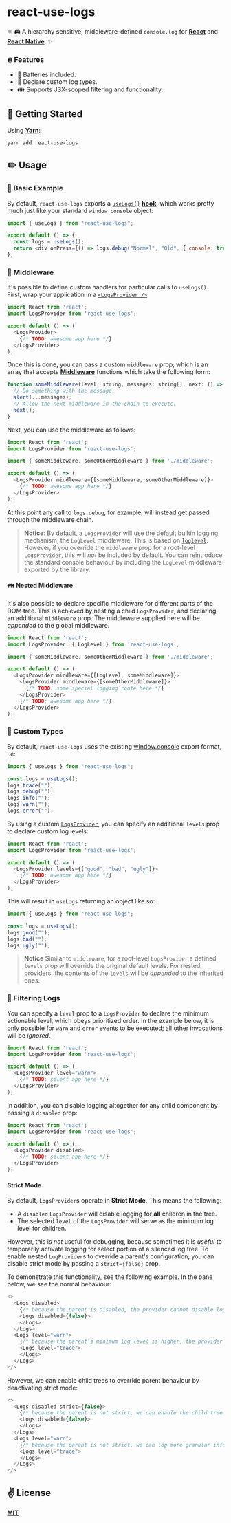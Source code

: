 # react-use-logs
⚛️ 🖨️ A hierarchy sensitive, middleware-defined `console.log` for [**React**](https://reactjs.org) and [**React Native**](https://reactnative.dev). ✨

### 🔥 Features
  - 🔋 Batteries included.
  - 🦄 Declare custom log types.
  - 👪 Supports JSX-scoped filtering and functionality.

## 🚀 Getting Started

Using [**Yarn**](https://yarnpkg.com):

```sh
yarn add react-use-logs
```

## ✏️ Usage

### 👶 Basic Example
By default, `react-use-logs` exports a [`useLogs()`](./src/hooks/useLogs.ts) [**hook**](https://reactjs.org/docs/hooks-intro.html), which works pretty much just like your standard `window.console` object:

```javascript
import { useLogs } from "react-use-logs";

export default () => {
  const logs = useLogs();
  return <div onPress={() => logs.debug("Normal", "Old", { console: true })} />
};
```

### 🏹 Middleware
It's possible to define custom handlers for particular calls to `useLogs()`. First, wrap your application in a [`<LogsProvider />`](./src/providers/LogLevelProvider):

```javascript
import React from 'react';
import LogsProvider from 'react-use-logs';

export default () => (
  <LogsProvider>
    {/* TODO: awesome app here */}
  </LogsProvider>
);
```

Once this is done, you can pass a custom `middleware` prop, which is an array that accepts [**Middleware**](./src/contexts/LogLevelContext.ts) functions which take the following form:

```javascript
function someMiddleware(level: string, messages: string[], next: () => void) {
  // Do something with the message.
  alert(...messages);
  // Allow the next middleware in the chain to execute:
  next();
}
```

Next, you can use the middleware as follows:

```javascript
import React from 'react';
import LogsProvider from 'react-use-logs';

import { someMiddleware, someOtherMiddleware } from './middleware';

export default () => (
  <LogsProvider middleware={[someMiddleware, someOtherMiddleware]}>
    {/* TODO: awesome app here */}
  </LogsProvider>
);
```
At this point any call to `logs.debug`, for example, will instead get passed through the middleware chain.

> **Notice**: By default, a `LogsProvider` will use the default builtin logging mechanism, the `LogLevel` middleware. This is based on [`loglevel`](https://github.com/pimterry/loglevel). However, if you override the `middleware` prop for a root-level `LogsProvider`, this will _not_ be included by default. You can reintroduce the standard console behaviour by including the `LogLevel` middleware exported by the library.

#### 👪 Nested Middleware

It's also possible to declare specific middleware for different parts of the DOM tree. This is achieved by nesting a child `LogsProvider`, and declaring an additional `middleware` prop. The middleware supplied here will be _appended_ to the global middleware.

```javascript
import React from 'react';
import LogsProvider, { LogLevel } from 'react-use-logs';

import { someMiddleware, someOtherMiddleware } from './middleware';

export default () => (
  <LogsProvider middleware={[LogLevel, someMiddleware]}>
    <LogsProvider middleware={[someOtherMiddleware]}>
      {/* TODO: some special logging route here */}
    </LogsProvider>
    {/* TODO: awesome app here */}
  </LogsProvider>
);
```

### 🦄 Custom Types
By default, `react-use-logs` uses the existing [window.console](https://developer.mozilla.org/en-US/docs/Web/API/Window/console) export format, i.e:

```javascript
import { useLogs } from "react-use-logs";

const logs = useLogs();
logs.trace("");
logs.debug("");
logs.info("");
logs.warn("");
logs.error("");
```

By using a custom [`LogsProvider`](./src/providers/LogLevelProvider.ts), you can specify an additional `levels` prop to declare custom log levels:

```javascript
import React from 'react';
import LogsProvider from 'react-use-logs';

export default () => (
  <LogsProvider levels={["good", "bad", "ugly"]}>
    {/* TODO: awesome app here */}
  </LogsProvider>
);
```

This will result in `useLogs` returning an object like so:

```javascript
import { useLogs } from "react-use-logs";

const logs = useLogs();
logs.good("");
logs.bad("");
logs.ugly("");
```

> **Notice** Similar to `middleware`, for a root-level `LogsProvider` a defined `levels` prop will override the original default levels. For nested providers, the contents of the `levels` will be _appended_ to the inherited ones.

### 🤫 Filtering Logs

You can specify a `level` prop to a `LogsProvider` to declare the minimum actionable level, which obeys prioritized order. In the example below, it is only possible for `warn` and `error` events to be executed; all other invocations will be _ignored_.

```javascript
import React from 'react';
import LogsProvider from 'react-use-logs';

export default () => (
  <LogsProvider level="warn">
    {/* TODO: silent app here */}
  </LogsProvider>
);
```

In addition, you can disable logging altogether for any child component by passing a `disabled` prop:

```javascript
import React from 'react';
import LogsProvider from 'react-use-logs';

export default () => (
  <LogsProvider disabled>
    {/* TODO: silent app here */}
  </LogsProvider>
);
```

#### Strict Mode

By default, `LogsProvider`s operate in **Strict Mode**. This means the following:
  - A `disabled` `LogsProvider` will disable logging for **all** children in the tree.
  - The selected `level` of the `LogsProvider` will serve as the minimum log level for children.

However, this is _not_ useful for debugging, because sometimes it is _useful_ to temporarily activate logging for select portion of a silenced log tree. To enable nested `LogProvider`s to override a parent's configuration, you can disable strict mode by passing a `strict={false}` prop.

To demonstrate this functionality, see the following example. In the pane below, we see the normal behaviour:

```javascript
<>
  <Logs disabled>
    {/* because the parent is disabled, the provider cannot disable logging */}
    <Logs disabled={false}>
    </Logs>
  </Logs>
  <Logs level="warn">
    {/* because the parent's minimum log level is higher, the provider cannot log lower-level messages */}
    <Logs level="trace">
    </Logs>
  </Logs>
</>
```

However, we can enable child trees to override parent behaviour by deactivating strict mode:

```javascript
<>
  <Logs disabled strict={false}>
    {/* because the parent is not strict, we can enable the child tree */}
    <Logs disabled={false}>
    </Logs>
  </Logs>
  <Logs level="warn">
    {/* because the parent is not strict, we can log more granular information */}
    <Logs level="trace">
    </Logs>
  </Logs>
</>
```

## ✌️ License
[**MIT**](./LICENSE)
